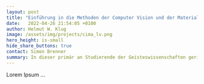 ```yaml
---
layout: post
title: "Einführung in die Methoden der Computer Vision und der Materialanalyse (Lehrveranstaltung)"
date:   2022-04-26 21:54:05 +0100
author: Helmut W. Klug
image: /assets/img/projects/cima_lv.png
hero_height: is-small
hide_share_buttons: true
contact: Simon Brenner
summary: In dieser primär an Studierende der Geisteswissenschaften gerichteten Lehrveranstaltung werden die grundlegenden Probleme der Handschriftenkunde sowie die technischen Möglichkeiten der Rekonstruktion und digitalen Verarbeitung historischer Objekte behandelt.
---
```


Lorem Ipsum ...
